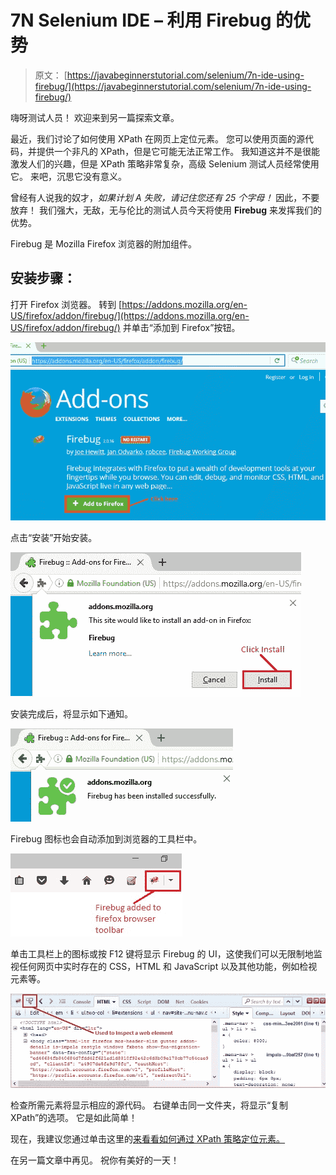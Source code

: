 # 7N Selenium IDE – 利用 Firebug 的优势

> 原文： [https://javabeginnerstutorial.com/selenium/7n-ide-using-firebug/](https://javabeginnerstutorial.com/selenium/7n-ide-using-firebug/)

嗨呀测试人员！ 欢迎来到另一篇探索文章。

最近，我们讨论了如何使用 XPath 在网页上定位元素。 您可以使用页面的源代码，并提供一个非凡的 XPath，但是它可能无法正常工作。 我知道这并不是很能激发人们的兴趣，但是 XPath 策略非常复杂，高级 Selenium 测试人员经常使用它。 来吧，沉思它没有意义。

曾经有人说我的奴才，*如果计划 A 失败，请记住您还有 25 个字母！* 因此，不要放弃！ 我们强大，无敌，无与伦比的测试人员今天将使用 **Firebug** 来发挥我们的优势。

Firebug 是 Mozilla Firefox 浏览器的附加组件。

## 安装步骤：

打开 Firefox 浏览器。 转到 [https://addons.mozilla.org/en-US/firefox/addon/firebug/](https://addons.mozilla.org/en-US/firefox/addon/firebug/) 并单击“添加到 Firefox”按钮。

![Firebug addon](img/d3b620ff10d5f4a1356f6bbe63f8c54d.png)

点击“安装”开始安装。

![Firebug install](img/c4f2fbf7366b6b3e3a0569fba9d0008a.png)

安装完成后，将显示如下通知。

![Firebug installation success](img/2e77a52e5586f92a28bf70b4011ce29f.png)    

Firebug 图标也会自动添加到浏览器的工具栏中。

![Firebug toolbar icon](img/79d7b7225ed61673720bbfaa5b4c40f5.png)

单击工具栏上的图标或按 F12 键将显示 Firebug 的 UI，这使我们可以无限制地监视任何网页中实时存在的 CSS，HTML 和 JavaScript 以及其他功能，例如检视元素等。

![Firebug GUI](img/7805f054cefe7be5f11828963f048a8a.png)

检查所需元素将显示相应的源代码。 右键单击同一文件夹，将显示“复制 XPath”的选项。 它是如此简单！

现在，我建议您通过单击这里的[来看看如何通过 XPath 策略定位元素。](https://javabeginnerstutorial.com/selenium/7l-ide-locating-elements-contd/)

在另一篇文章中再见。 祝你有美好的一天！

